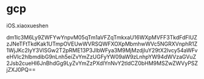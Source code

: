 # gcp
iOS.xiaoxueshen

dm1lc3M6Ly9ZWFYwYnpvM05qTm1aVFZqTmkxaU16WXpMVFF3TkdFdFlUZzJNeTFtTkdKak1UTmpOVEUwWVRSQWFXOXpMbmhwWVc5NGRXVnphR1Z1WjJKc2IyY3VlSGw2T2pRME13P3JlbWFya3M9MjMzdjIuY29tX2lvcy54aWFveHVlc2hlbmdibG9nLnh5eiZvYmZzUGFyYW09aW9zLnhpYW94dWVzaGVuZ2Jsb2cueHl6JnBhdGg9LyZvYmZzPXdlYnNvY2tldCZ0bHM9MSZwZWVyPSZjZXJ0PQ==

